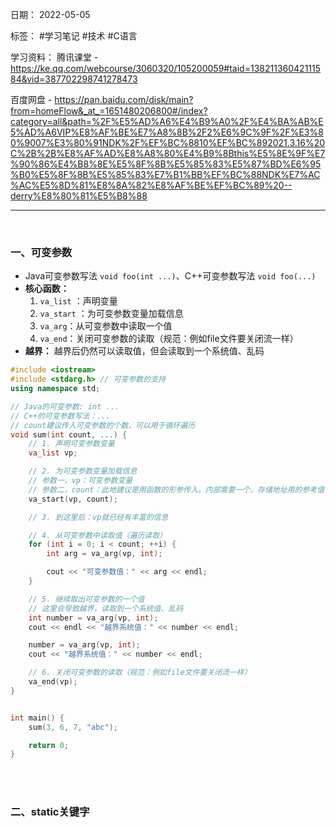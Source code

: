 日期： 2022-05-05

标签： #学习笔记 #技术 #C语言 

学习资料： 
腾讯课堂 - https://ke.qq.com/webcourse/3060320/105200059#taid=13821136042111584&vid=387702298741278473

百度网盘 - https://pan.baidu.com/disk/main?from=homeFlow&_at_=1651480206800#/index?category=all&path=%2F%E5%AD%A6%E4%B9%A0%2F%E4%BA%AB%E5%AD%A6VIP%E8%AF%BE%E7%A8%8B%2F2%E6%9C%9F%2F%E3%80%9007%E3%80%91NDK%2F%EF%BC%8810%EF%BC%892021.3.16%20C%2B%2B%E8%AF%AD%E8%A8%80%E4%B9%8Bthis%E5%8E%9F%E7%90%86%E4%B8%8E%E5%8F%8B%E5%85%83%E5%87%BD%E6%95%B0%E5%8F%8B%E5%85%83%E7%B1%BB%EF%BC%88NDK%E7%AC%AC%E5%8D%81%E8%8A%82%E8%AF%BE%EF%BC%89%20--derry%E8%80%81%E5%B8%88

---
<br>

### 一、可变参数
- Java可变参数写法 `void foo(int ...)`、C++可变参数写法 `void foo(...)`
- **核心函数：**
	1. `va_list` ：声明变量
	2. `va_start` ：为可变参数变量加载信息
	3. `va_arg`：从可变参数中读取一个值
	4. `va_end`：关闭可变参数的读取（规范：例如file文件要关闭流一样）
- **越界：** 越界后仍然可以读取值，但会读取到一个系统值、乱码

```cpp
#include <iostream>
#include <stdarg.h> // 可变参数的支持
using namespace std;

// Java的可变参数: int ...
// C++的可变参数写法：...
// count建议传入可变参数的个数，可以用于循环遍历
void sum(int count, ...) {
	// 1. 声明可变参数变量
	va_list vp;

	// 2. 为可变参数变量加载信息
	// 参数一，vp：可变参数变量
	// 参数二，count：此地建议是用函数的形参传入。内部需要一个，存储地址用的参考值，如果没有第二个参数，内部他无法处理存放参数信息
	va_start(vp, count);

	// 3. 到这里后：vp就已经有丰富的信息

	// 4. 从可变参数中读取值（遍历读取）
	for (int i = 0; i < count; ++i) {
		int arg = va_arg(vp, int);

		cout << "可变参数值：" << arg << endl;
	}

	// 5. 继续取出可变参数的一个值
	// 这里会导致越界，读取到一个系统值、乱码
	int number = va_arg(vp, int);
	cout << endl << "越界系统值：" << number << endl;

	number = va_arg(vp, int);
	cout << "越界系统值：" << number << endl;

	// 6. 关闭可变参数的读取（规范：例如file文件要关闭流一样）
	va_end(vp);
}


int main() {
	sum(3, 6, 7, "abc");

	return 0;
}
```

<br><br>

### 二、static关键字

